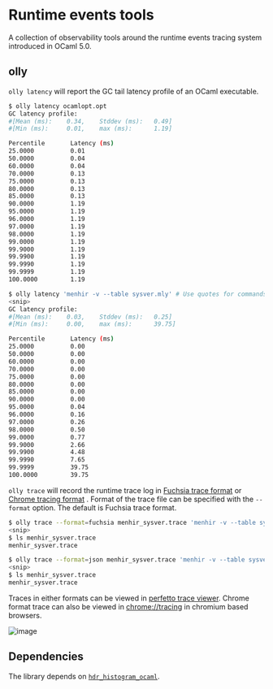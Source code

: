 # Runtime events tools

A collection of observability tools around the runtime events tracing system
introduced in OCaml 5.0.

## olly

`olly latency` will report the GC tail latency profile of an OCaml executable.

```bash
$ olly latency ocamlopt.opt
GC latency profile:
#[Mean (ms):    0.34,    Stddev (ms):   0.49]
#[Min (ms):     0.01,    max (ms):      1.19]

Percentile       Latency (ms)
25.0000          0.01
50.0000          0.04
60.0000          0.04
70.0000          0.13
75.0000          0.13
80.0000          0.13
85.0000          0.13
90.0000          1.19
95.0000          1.19
96.0000          1.19
97.0000          1.19
98.0000          1.19
99.0000          1.19
99.9000          1.19
99.9900          1.19
99.9990          1.19
99.9999          1.19
100.0000         1.19
```

```bash
$ olly latency 'menhir -v --table sysver.mly' # Use quotes for commands with arguments
<snip>
GC latency profile:
#[Mean (ms):    0.03,    Stddev (ms):   0.25]
#[Min (ms):     0.00,    max (ms):      39.75]

Percentile       Latency (ms)
25.0000          0.00
50.0000          0.00
60.0000          0.00
70.0000          0.00
75.0000          0.00
80.0000          0.00
85.0000          0.00
90.0000          0.00
95.0000          0.04
96.0000          0.16
97.0000          0.26
98.0000          0.50
99.0000          0.77
99.9000          2.66
99.9900          4.48
99.9990          7.65
99.9999          39.75
100.0000         39.75
```

`olly trace` will record the runtime trace log in 
[Fuchsia trace format](https://fuchsia.dev/fuchsia-src/reference/tracing/trace-format) 
or
[Chrome tracing format](https://docs.google.com/document/d/1CvAClvFfyA5R-PhYUmn5OOQtYMH4h6I0nSsKchNAySU/preview)
. Format of the trace file can be specified with the
`--format` option. The default is Fuchsia trace format.

```bash
$ olly trace --format=fuchsia menhir_sysver.trace 'menhir -v --table sysver.mly' # Fuchsia trace format
<snip>
$ ls menhir_sysver.trace
menhir_sysver.trace

$ olly trace --format=json menhir_sysver.trace 'menhir -v --table sysver.mly' # Chrome tracing format
<snip>
$ ls menhir_sysver.trace
menhir_sysver.trace
```

Traces in either formats can be viewed in [perfetto trace viewer](https://ui.perfetto.dev/). Chrome format trace can also be viewed in [chrome://tracing](chrome://tracing) in chromium based browsers.

![image](https://user-images.githubusercontent.com/410484/175475118-b08cbf06-a939-4edb-9336-20dfd464bb1b.png)


## Dependencies

The library depends on
[`hdr_histogram_ocaml`](https://github.com/kayceesrk/hdr_histogram_ocaml).
